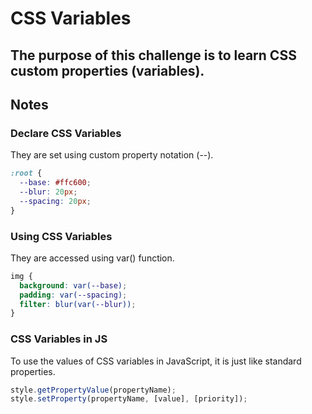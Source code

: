# CSS Variables

## The purpose of this challenge is to learn CSS custom properties (variables).

## Notes

### Declare CSS Variables

They are set using custom property notation (--).

```css
:root {
  --base: #ffc600;
  --blur: 20px;
  --spacing: 20px;
}
```

### Using CSS Variables

They are accessed using var() function.

```css
img {
  background: var(--base);
  padding: var(--spacing);
  filter: blur(var(--blur));
}
```

### CSS Variables in JS

To use the values of CSS variables in JavaScript, it is just like standard properties.

```javascript
style.getPropertyValue(propertyName);
style.setProperty(propertyName, [value], [priority]);
```
